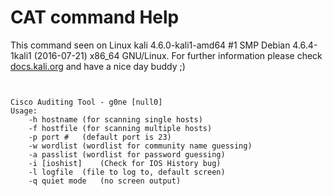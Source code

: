 # CAT command Help
 
 This command seen on Linux kali 4.6.0-kali1-amd64 #1 SMP Debian 4.6.4-1kali1 (2016-07-21) x86_64 GNU/Linux. For further information please check [docs.kali.org](docs.kali.org) and have a nice day buddy ;) 

~~~


Cisco Auditing Tool - g0ne [null0]
Usage: 
	-h hostname	(for scanning single hosts)
	-f hostfile	(for scanning multiple hosts)
	-p port #	(default port is 23)
	-w wordlist	(wordlist for community name guessing)
	-a passlist	(wordlist for password guessing)
	-i [ioshist]	(Check for IOS History bug)
	-l logfile	(file to log to, default screen)
	-q quiet mode	(no screen output)


~~~
